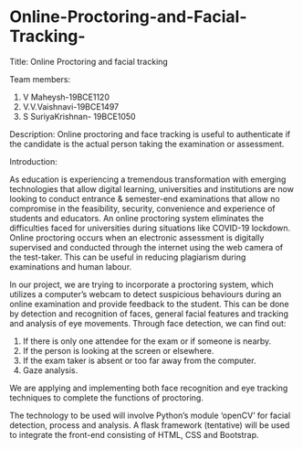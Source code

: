 # Online-Proctoring-and-Facial-Tracking-
Title: Online Proctoring and facial tracking

Team members:
1. V Maheysh-19BCE1120
2. V.V.Vaishnavi-19BCE1497
3. S SuriyaKrishnan- 19BCE1050


Description:
Online proctoring and face tracking is useful to authenticate if the candidate is the actual person taking the examination or assessment.

Introduction:

As education is experiencing a tremendous transformation with emerging technologies that allow digital learning, universities and institutions are now looking to conduct entrance & semester-end examinations that allow no compromise in the feasibility, security, convenience and experience of students and educators. An online proctoring system eliminates the difficulties faced for universities during situations like COVID-19 lockdown. Online proctoring occurs when an electronic assessment is digitally supervised and conducted through the internet using the web camera of the test-taker.
This can be useful in reducing plagiarism during examinations and human labour. 

In our project, we are trying to incorporate a proctoring system, which utilizes a computer’s webcam to detect suspicious behaviours during an online examination and provide feedback to the student. This can be done by detection and recognition of faces, general facial features and tracking and analysis of eye movements. 
Through face detection, we can find out:

1. If there is only one attendee for the exam or if someone is nearby.
2. If the person is looking at the screen or elsewhere.
3. If the exam taker is absent or too far away from the computer.
4. Gaze analysis.

We are applying and implementing both face recognition and eye tracking techniques to complete the functions of proctoring. 

The technology to be used will involve Python’s module ‘openCV’ for facial detection, process and analysis. A flask framework (tentative) will be used to integrate the 
front-end consisting of HTML, CSS and Bootstrap.

